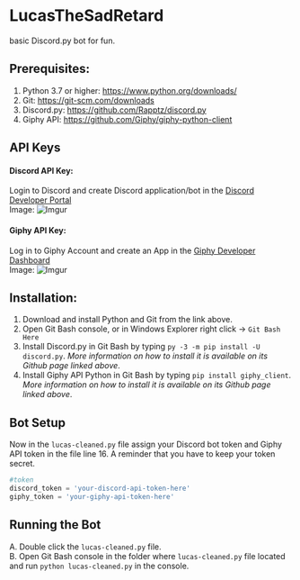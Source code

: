 # LucasTheSadRetard
basic Discord.py bot for fun.

## Prerequisites:
1. Python 3.7 or higher: https://www.python.org/downloads/
2. Git: https://git-scm.com/downloads
3. Discord.py: https://github.com/Rapptz/discord.py
4. Giphy API: https://github.com/Giphy/giphy-python-client

## API Keys
#### Discord API Key: 
Login to Discord and create Discord application/bot in the [Discord Developer Portal](https://discord.com/developers/applications)<br>
Image:
![Imgur](https://i.imgur.com/rP3bY7y.png)

#### Giphy API Key: 
Log in to Giphy Account and create an App in the [Giphy Developer Dashboard](https://developers.giphy.com/dashboard/)<br>
Image:
![Imgur](https://i.imgur.com/LsZoOtF.png)

## Installation:
1. Download and install Python and Git from the link above.
2. Open Git Bash console, or in Windows Explorer right click -> `Git Bash Here`
3. Install Discord.py in Git Bash by typing `py -3 -m pip install -U discord.py`. *More information on how to install it is available on its Github page linked above*.
4. Install Giphy API Python in Git Bash by typing `pip install giphy_client`. *More information on how to install it is available on its Github page linked above*.

## Bot Setup
Now in the `lucas-cleaned.py` file assign your Discord bot token and Giphy API token in the file line 16. A reminder that you have to keep your token secret.
```python
#token
discord_token = 'your-discord-api-token-here'
giphy_token = 'your-giphy-api-token-here'
```

## Running the Bot
A. Double click the `lucas-cleaned.py` file. <br>
B. Open Git Bash console in the folder where `lucas-cleaned.py` file located and run `python lucas-cleaned.py` in the console.
